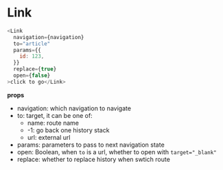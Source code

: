 # Link

```js
<Link
  navigation={navigation}
  to="article"
  params={{
    id: 123,
  }}
  replace={true}
  open={false}
>click to go</Link>
```

**props**

- navigation: which navigation to navigate
- to: target, it can be one of:
  - name: route name
  - -1: go back one history stack
  - url: external url
- params: parameters to pass to next navigation state
- open: Boolean, when `to` is a url, whether to open with `target="_blank"`
- replace: whether to replace history when swtich route
